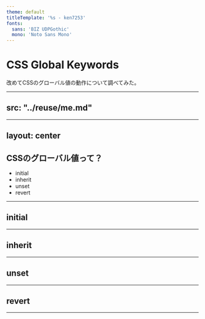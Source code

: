 ```yaml
---
theme: default
titleTemplate: '%s - ken7253'
fonts:
  sans: 'BIZ UDPGothic'
  mono: 'Noto Sans Mono'
---
```


# CSS Global Keywords
改めてCSSのグローバル値の動作について調べてみた。

---
src: "../reuse/me.md"
---

---
layout: center
---
## CSSのグローバル値って？

- initial
- inherit
- unset
- revert

---

## initial

---

## inherit

---

## unset

---

## revert

---
